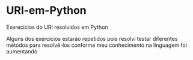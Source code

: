 # URI-em-Python
Exerecicios do URI resolvidos em Python

Alguns dos exercícios estarão repetidos pois resolvi testar diferentes métodos para resolvê-los conforme meu conhecimento na linguagem foi aumentando
